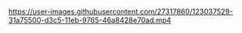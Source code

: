 https://user-images.githubusercontent.com/27317860/123037529-31a75500-d3c5-11eb-9765-46a8428e70ad.mp4
